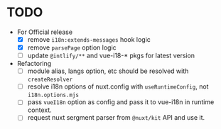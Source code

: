 # TODO

- For Official release
  - [x] remove `i18n:extends-messages` hook logic
  - [x] remove `parsePage` option logic
  - [ ] update `@intlify/**` and vue-i18-\* pkgs for latest version
- Refactoring
  - [ ] module alias, langs option, etc should be resolved with `createResolver`
  - [ ] resolve i18n options of nuxt.config with `useRuntimeConfig`, not `i18n.options.mjs`
  - [ ] pass `vueI18n` option as config and pass it to vue-i18n in runtime context.
  - [ ] request nuxt sergment parser from `@nuxt/kit` API and use it.
